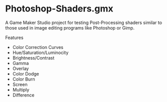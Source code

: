 Photoshop-Shaders.gmx
=====================

A Game Maker Studio project for testing Post-Processing shaders similar to those used in image editing programs like Photoshop or Gimp. 

Features
 - Color Correction Curves
 - Hue/Saturation/Luminocity
 - Brightness/Contrast
 - Gamma
 - Overlay
 - Color Dodge
 - Color Burn
 - Screen
 - Multiply
 - Difference
